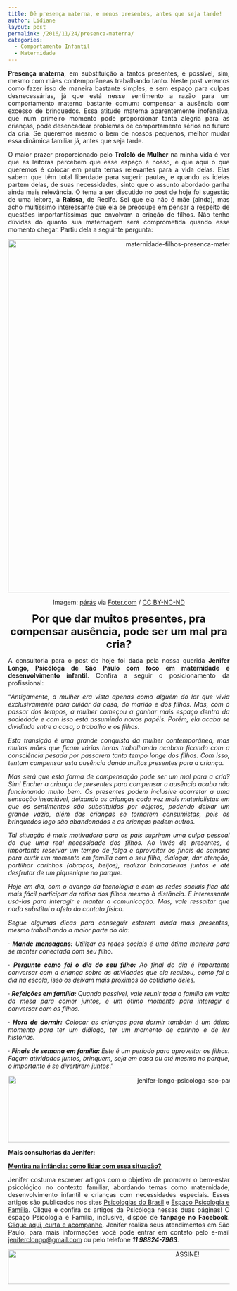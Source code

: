 ```yaml
---
title: Dê presença materna, e menos presentes, antes que seja tarde!
author: Lidiane
layout: post
permalink: /2016/11/24/presenca-materna/
categories:
  - Comportamento Infantil
  - Maternidade
---
```

<p align="justify">
  <strong>Presença materna</strong>, em substituição a tantos presentes, é possível, sim, mesmo com mães contemporâneas trabalhando tanto. Neste post veremos como fazer isso de maneira bastante simples, e sem espaço para culpas desnecessárias, já que está nesse sentimento a razão para um comportamento materno bastante comum: compensar a ausência com excesso de brinquedos. Essa atitude materna aparentemente inofensiva, que num primeiro momento pode proporcionar tanta alegria para as crianças, pode desencadear problemas de comportamento sérios no futuro da cria. Se queremos mesmo o bem de nossos pequenos, melhor mudar essa dinâmica familiar já, antes que seja tarde.
</p>

<p align="justify">
  O maior prazer proporcionado pelo <strong>Trololó de Mulher</strong> na minha vida é ver que as leitoras percebem que esse espaço é nosso, e que aqui o que queremos é colocar em pauta temas relevantes para a vida delas. Elas sabem que têm total liberdade para sugerir pautas, e quando as ideias partem delas, de suas necessidades, sinto que o assunto abordado ganha ainda mais relevância. O tema a ser discutido no post de hoje foi sugestão de uma leitora, a <strong>Raissa</strong>, de Recife. Sei que ela não é mãe (ainda), mas acho muitíssimo interessante que ela se preocupe em pensar a respeito de questões importantíssimas que envolvam a criação de filhos. Não tenho dúvidas do quanto sua maternagem será comprometida quando esse momento chegar. Partiu dela a seguinte pergunta:
</p>

<p align="center">
  <img class="alignnone size-full wp-image-13324" src="https://www.trololodemulher.com.br/2016/11/MATERNIDADE-FILHOS-PRESENCA-MATERNA800.jpg" alt="maternidade-filhos-presenca-materna800" width="800" height="800" />
</p>

<p align="center">
  Imagem: <a href="https://www.flickr.com/photos/paras212/406949500/" target="_blank" rel="noopener noreferrer">párás</a> via <a href="http://foter.com/" target="_blank" rel="noopener noreferrer">Foter.com</a> / <a href="http://creativecommons.org/licenses/by-nc-nd/2.0/" target="_blank" rel="noopener noreferrer">CC BY-NC-ND</a>
</p>

<p align="center">
  <b><span style="font-size: x-large;">Por que dar muitos presentes, pra compensar ausência, pode ser um mal pra cria?</span></b>
</p>

<p align="justify">
  A consultoria para o post de hoje foi dada pela nossa querida <strong>Jenifer Longo, Psicóloga de São Paulo com foco em maternidade e desenvolvimento infantil</strong>. Confira a seguir o posicionamento da profissional:
</p>

<p align="justify">
  “<em>Antigamente, a mulher era vista apenas como alguém do lar que vivia exclusivamente para cuidar da casa, do marido e dos filhos. Mas, com o passar dos tempos, a mulher começou a ganhar mais espaço dentro da sociedade e com isso está assumindo novos papéis. Porém, ela acaba se dividindo entre a casa, o trabalho e os filhos. </em>
</p>

<p align="justify">
  <em>Esta transição é uma grande conquista da mulher contemporânea, mas muitas mães que ficam várias horas trabalhando acabam ficando com a consciência pesada por passarem tanto tempo longe dos filhos. Com isso, tentam compensar esta ausência dando muitos presentes para a criança. </em>
</p>

<p align="justify">
  <em>Mas será que esta forma de compensação pode ser um mal para a cria? Sim! Encher a criança de presentes para compensar a ausência acaba não funcionando muito bem. Os presentes podem inclusive acarretar a uma sensação insaciável, deixando as crianças cada vez mais materialistas em que os sentimentos são substituídos por objetos, podendo deixar um grande vazio, além das crianças se tornarem consumistas, pois os brinquedos logo são abandonados e as crianças pedem outros. </em>
</p>

<p align="justify">
  <em>Tal situação é mais motivadora para os pais suprirem uma culpa pessoal do que uma real necessidade dos filhos. Ao invés de presentes, é importante reservar um tempo de folga e aproveitar os finais de semana para curtir um momento em família com o seu filho, dialogar, dar atenção, partilhar carinhos (abraços, beijos), realizar brincadeiras juntos e até desfrutar de um piquenique no parque. </em>
</p>

<p align="justify">
  <em>Hoje em dia, com o avanço da tecnologia e com as redes sociais fica até mais fácil participar da rotina dos filhos mesmo à distância. É interessante usá-las para interagir e manter a comunicação. Mas, vale ressaltar que nada substitui o afeto do contato físico.</em>
</p>

<p align="justify">
  <em>Segue algumas dicas para conseguir estarem ainda mais presentes, mesmo trabalhando a maior parte do dia:</em>
</p>

<p align="justify">
  <em>· <b>Mande mensagens:</b> Utilizar as redes sociais é uma ótima maneira para se manter conectada com seu filho.</em>
</p>

<p align="justify">
  <em>· <b>Pergunte como foi o dia do seu filho:</b> Ao final do dia é importante conversar com a criança sobre as atividades que ela realizou, como foi o dia na escola, isso os deixam mais próximos do cotidiano deles.</em>
</p>

<p align="justify">
  <em>· <b>Refeições em família: </b>Quando possível, vale reunir toda a família em volta da mesa para comer juntos, é um ótimo momento para interagir e conversar com os filhos.</em>
</p>

<p align="justify">
  <em>· <b>Hora de dormir:</b> Colocar as crianças para dormir também é um ótimo momento para ter um diálogo, ter um momento de carinho e de ler histórias.</em>
</p>

<p align="justify">
  <em>· <b>Finais de semana em família: </b>Este é um período para aproveitar os filhos. Façam atividades juntos, brinquem, seja em casa ou até mesmo no parque, o importante é se divertirem juntos</em>.”
</p>

<p align="center">
  <img class="alignnone size-full wp-image-13012" src="https://www.trololodemulher.com.br/2016/09/JENIFER-LONGO-PSICOLOGA-SAO-PAULO.jpg" alt="jenifer-longo-psicologa-sao-paulo" width="800" height="151" />
</p>

<p align="justify">
  <strong>Mais consultorias da Jenifer:</strong>
</p>

<p align="justify">
  <a href="http://www.trololodemulher.com.br/2016/09/28/mentira-na-infancia/" target="_blank" rel="noopener noreferrer"><strong>Mentira na infância: como lidar com essa situação?</strong></a>
</p>

<p align="justify">
  Jenifer costuma escrever artigos com o objetivo de promover o bem-estar psicológico no contexto familiar, abordando temas como maternidade, desenvolvimento infantil e crianças com necessidades especiais. Esses artigos são publicados nos sites <a href="http://www.psicologiasdobrasil.com.br/author/jenifer-longo/" target="_blank" rel="noopener noreferrer">Psicologias do Brasil</a> e <a href="http://espacopsicologiaefamilia.com.br/blog/author/jeniferlongo/" target="_blank" rel="noopener noreferrer">Espaço Psicologia e Família</a>. Clique e confira os artigos da Psicóloga nessas duas páginas! O espaço Psicologia e Família, inclusive, dispõe de <strong>fanpage no Facebook</strong>. <a href="https://www.facebook.com/espacopsicologiaefamilia/" target="_blank" rel="noopener noreferrer">Clique aqui, curta e acompanhe</a>. Jenifer realiza seus atendimentos em São Paulo, para mais informações você pode entrar em contato pelo e-mail <a href="mailto:jeniferclongo@gmail.com">jeniferclongo@gmail.com</a> ou pelo telefone <strong><em>11 98824-7963</em></strong>.
</p>

<p align="center">
  <a href="http://feedburner.google.com/fb/a/mailverify?uri=blogbichafemea&loc=pt_BR" target="_blank" rel="noopener noreferrer"><img class="alignnone size-full wp-image-10439" src="https://www.trololodemulher.com.br/2014/09/ASSINE.png" alt="ASSINE!" width="800" height="78" /></a>
</p>

<p align="justify">